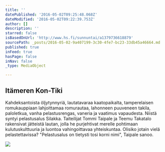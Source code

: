 ```yaml
---
title: ''
datePublished: '2016-05-02T09:25:48.068Z'
dateModified: '2016-05-02T09:22:39.753Z'
author: []
description: ''
starred: false
isBasedOnUrl: 'http://www.hs.fi/sunnuntai/a1379736618879'
sourcePath: _posts/2016-05-02-9a407199-3c30-4fe7-bc23-33db45a46664.md
published: true
inFeed: true
hasPage: false
inNav: false
_type: MediaObject

---
```

<article style=""><h1>Itämeren Kon-Tiki</h1><p>Kahdeksantoista öljytynnyriä, lautatavaraa kaatopaikalta, tamperelaisen romukauppiaan lahjoittamaa romurautaa, lahonneen puuveneen takila, paloletkua, vanha pelastusrengas, vaneria ja vaatimus vapaudesta. Niistä syntyi pelastusalus Silakka. Taiteilijat Tommi Taipale ja Teemu Takatalo rakensivat jätteistä lautan, jolla he purjehtivat merelle pohtimaan kulutuskulttuuria ja luontoa vahingoittavaa yhteiskuntaa. Olisiko jotain vielä pelastettavissa? "Pelastusalus on tietysti tosi korni nimi", Taipale sanoo.</p><img src="http://hs11.snstatic.fi/webkuva/taysi/1920/1379736585238?ts=105" /></article>